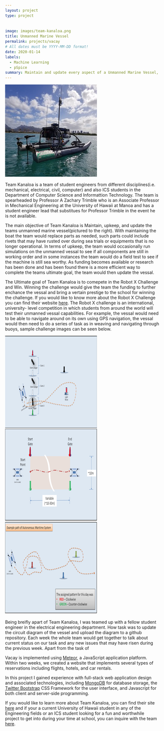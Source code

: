 ```yaml
---
layout: project
type: project


image: images/team-kanaloa.png
title: Unmanned Marine Vessel
permalink: projects/vacay
# All dates must be YYYY-MM-DD format!
date: 2020-01-14
labels:
  - Machine Learning
  - pSpice
summary: Maintain and update every aspect of a Unmanned Marine Vessel, with the ultimate goal of winning the Robot X Challenge.
---
```


<img class="ui medium right floated rounded image" src="../images/team-kanaloa.png">

Team Kanaloa is a team of student engineers from different disciplines(i.e. mechanical, electrical, civil, computer) and also ICS students in the Department of Computer Science and Informattion Technology. The team is spearheaded by Professor A Zachary Trimble who is an Associate Professor in Mechanical Engineering at the University of Hawaii at Manoa and has a student engineer lead that substitues for Professor Trimble in the event he is not available.

The main objective of Team Kanaloa is Maintain, upkeep, and update the teams unmanned marine vessel(pictured to the right). With maintaining the boat the team would replace parts as needed, such parts could include rivets that may have rusted over during sea trials or equipments that is no longer operational. In terms of upkeep, the team would occasionally run simulations on the unmanned vessal to see if all components are still in working order and in some instances the team would do a field test to see if the machine is still sea worthy. As funding becomes available or research has been done and has been found there is a more efficient way to complete the teams ultimate goal, the team would then update the vessal.

The Ultimate goal of Team Kanaloa is to comepete in the Robot X Challenge and Win. Winning the challenge would give the team the funding to further enchance the vessal and bring a vertain prestige to the school for winning the challenge. If you would like to know more about the Robot X Challenge you can find their website [here](https://robotx.org). The Robot X challenge is an international, university- level competition in which students from around the world will test their unmanned vessal capabilities. For example, the vessal would need to be able to navigate around on its own using GPS navigation, the vessal would then need to do a series of task as in weaving and navigating through buoys, sample challenge images can be seen below.

<div class="ui small rounded images">
  <img class="ui image" src="../images/Entrance-Exit.png">
  <img class="ui image" src="../images/nav-control.png">
  <img class="ui image" src="../images/totems.png">
</div>

Being breifly apart of Team Kanaloa, I was teamed up with a fellow student engineer in the electrical engineering department. How task was to update the circuit diagram of the vessel and upload the diagram to a github repository. Each week the whole team would get together to talk about current status on our task and any new issues that may have risen during the previous week. Apart from the task of 

Vacay is implemented using [Meteor](http://meteor.com), a JavaScript application platform. Within two weeks, we created a website that implements several types of reservations including flights, hotels, and car rentals.

In this project I gained experience with full-stack web application design and associated technologies, including [MongoDB](http://mongodb.com) for database storage, the [Twitter Bootstrap](http://getbootstrap.com/) CSS Framework for the user interface, and Javascript for both client and server-side programming. 

If you would like to learn more about Team Kanaloa, you can find their site [here](http://rip.eng.hawaii.edu/research/unmanned-x-systems/) and if your a current University of Hawaii student in any of the Engineering fields or an ICS student looking for a fun and worthwhile project to get into during your time at school, you can inquire with the team [here](http://rip.eng.hawaii.edu/contact-us/).

